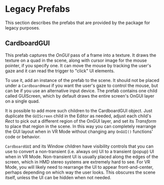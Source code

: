 # Legacy Prefabs

This section describes the prefabs that are provided by the package for legacy
purposes.

## CardboardGUI

This prefab captures the _OnGUI_ pass of a frame into a texture.  It draws the
texture on a quad in the scene, along with cursor image for the mouse pointer,
if you specify one.  It can move the mouse by tracking the user's gaze and it
can read the trigger to "click" UI elements.

To use it, add an instance of the prefab to the scene.  It should not be placed
under a `CardboardHead` if you want the user's gaze to control the mouse, but can
be if you use an alternative input device.  The prefab contains one child called
GUIScreen, which by default draws the entire screen's OnGUI layer on a single
quad.

It is possible to add more such children to the CardboardGUI object.  Just
duplicate the `GUIScreen` child in the Editor as needed, adjust each child's
_Rect_ to pick out a different region of the OnGUI layer, and set its
_Transform_ to place that region in the scene.  In this way you can completely
rearrange the GUI layout when in VR Mode without changing any `OnGUI()` functions'
code or behavior.

`CardboardGUI` and its Window children have visibility controls that you can use
to convert a non-transient (i.e. always on) UI to a transient (popup) UI when in
VR Mode.  Non-transient UI is usually placed along the edges of the screen,
which in HMD stereo systems are extremely hard to see.  For VR Mode, you will
likely need to rearrange the UI to appear front-and-center, perhaps depending on
which way the user looks.  This obscures the scene itself, unless the UI can be
hidden when not needed.

